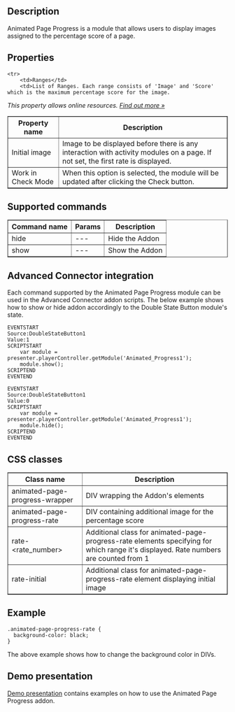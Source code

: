 ## Description
Animated Page Progress is a module that allows users to display images assigned to the percentage score of a page.  

## Properties

<table border='1'>
    <tr>
        <th>Property name</th>
        <th>Description</th>
    </tr>

    <tr>
        <td>Ranges</td>
        <td>List of Ranges. Each range consists of 'Image' and 'Score' which is the maximum percentage score for the image.
<p><em>This property allows online resources. <a href="/doc/page/Online-resources">Find out more »</a></em></p>
</td>
    </tr>
    <tr>
        <td>Initial image</td>
        <td>Image to be displayed before there is any interaction with activity modules on a page. If not set, the first rate is displayed.</td>
    </tr>
    <tr>
        <td>Work in Check Mode</td>
        <td>When this option is selected, the module will be updated after clicking the Check button.</td>
    </tr>
</table>


## Supported commands

<table border='1'>
    <tr>
        <th>Command name</th>
        <th>Params</th>
        <th>Description</th>
    </tr>
    <tr>
        <td>hide</td>
        <td>---</td>
        <td>Hide the Addon</td>
    </tr>
    <tr>
        <td>show</td>
        <td>---</td>
        <td>Show the Addon</td>
    </tr>
</table>


## Advanced Connector integration
Each command supported by the Animated Page Progress module can be used in the Advanced Connector addon scripts. The below example shows how to show or hide addon accordingly to the Double State Button module's state.

    EVENTSTART
    Source:DoubleStateButton1
    Value:1
    SCRIPTSTART
		var module = presenter.playerController.getModule('Animated_Progress1');
        module.show();
	SCRIPTEND
    EVENTEND
    
	EVENTSTART
    Source:DoubleStateButton1
    Value:0
    SCRIPTSTART
		var module = presenter.playerController.getModule('Animated_Progress1');
        module.hide();
	SCRIPTEND
    EVENTEND


## CSS classes

<table border='1'>
    <tr>
        <th>Class name</th>
        <th>Description</th>
    </tr>
    <tr>
        <td>animated-page-progress-wrapper</td>
        <td>DIV wrapping the Addon's elements</td>
    </tr>
    <tr>
        <td>animated-page-progress-rate</td>
        <td>DIV containing additional image for the percentage score</td>
    </tr>  
    <tr>
        <td>rate-&lt;rate_number&gt;</td>
        <td>Additional class for animated-page-progress-rate elements specifying for which range it's displayed. Rate numbers are counted from 1</td>
    </tr>  
    <tr>
        <td>rate-initial</td>
        <td>Additional class for animated-page-progress-rate element displaying initial image</td>
    </tr>
</table>

## Example
    .animated-page-progress-rate {
      background-color: black;
    }

The above example shows how to change the background color in DIVs.

## Demo presentation
[Demo presentation](/embed/5666018821144576 "Demo presentation") contains examples on how to use the Animated Page Progress addon.                                